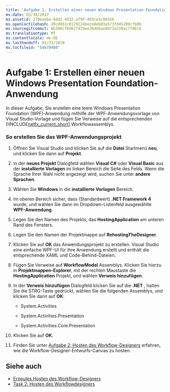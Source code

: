 ```yaml
---
title: 'Aufgabe 1: Erstellen einer neuen Windows Presentation Foundation-Anwendung'
ms.date: 03/30/2017
ms.assetid: 270eaeba-9492-4532-af9f-403ce5c9935b
ms.openlocfilehash: 39cd901c0129124bece8e8d3a573fd45209cfb00
ms.sourcegitcommit: 6b308cf6d627d78ee36dbbae8972a310ac7fd6c8
ms.translationtype: MT
ms.contentlocale: de-DE
ms.lasthandoff: 01/23/2019
ms.locfileid: "54679408"
---
```

# <a name="task-1-create-a-new-windows-presentation-foundation-application"></a>Aufgabe 1: Erstellen einer neuen Windows Presentation Foundation-Anwendung
In dieser Aufgabe, Sie erstellen eine leere Windows Presentation Foundation (WPF)-Anwendung mithilfe der WPF-Anwendungsvorlage von Visual Studio-Vorlage und fügen Sie Verweise auf die entsprechenden [!INCLUDE[netfx_current_short](../../../includes/netfx-current-short-md.md)] Workflowassemblys.  
  
### <a name="to-create-the-wpf-application-project"></a>So erstellen Sie das WPF-Anwendungsprojekt  
  
1.  Öffnen Sie Visual Studio und klicken Sie auf die **Datei** Startmenü **neu**, und klicken Sie dann auf **Projekt**.  
  
2.  In der **neues Projekt** Dialogfeld wählen **Visual C#**  oder **Visual Basic** aus der **installierte Vorlagen** im linken Bereich die Seite des Felds. Wenn die Sprache Ihrer Wahl nicht angezeigt wird, suchen Sie unter **andere Sprachen**.  
  
3.  Wählen Sie **Windows** in die **installierte Vorlagen** Bereich.  
  
4.  Im oberen Bereich sicher, dass (Standardwert) **.NET Framework 4** wurde, und wählen Sie dann im Dropdown-Listenfeld ausgewählte **WPF-Anwendung**.  
  
5.  Legen Sie den Namen des Projekts, das **HostingApplication** am unteren Rand des Fensters.  
  
6.  Legen Sie den Namen der Projektmappe auf **RehostingTheDesigner**.  
  
7.  Klicken Sie auf **OK** das Anwendungsprojekt zu erstellen. Visual Studio eine einfache WPF-UI für Ihre Anwendung erstellt und enthält die entsprechende XAML und Code-Behind-Dateien.  
  
8.  Fügen Sie Verweise auf **WorkflowModel** Assemblys. Klicken Sie hierzu in **Projektmappen-Explorer**, mit der rechten Maustaste die **HostingApplication** Projekt, und wählen **Verweis hinzufügen**.  
  
9. In der **Verweis hinzufügen** Dialogfeld klicken Sie auf die **.NET** , halten Sie die STRG-Taste gedrückt, wählen Sie die folgenden Assemblys, und klicken Sie dann auf **OK**:  
  
    -   System.Activities  
  
    -   System.Activities.Presentation  
  
    -   System.Activities.Core.Presentation  
  
10. Klicken Sie auf **OK**.  
  
11. Finden Sie unter [Aufgabe 2: Hosten des Workflow-Designers](../../../docs/framework/windows-workflow-foundation/task-2-host-the-workflow-designer.md) erfahren, wie die Workflow-Designer-Entwurfs-Canvas zu hosten.  
  
## <a name="see-also"></a>Siehe auch
- [Erneutes Hosten des Workflow-Designers](../../../docs/framework/windows-workflow-foundation/rehosting-the-workflow-designer.md)
- [Task 2: Hosten des Workflowdesigners](../../../docs/framework/windows-workflow-foundation/task-2-host-the-workflow-designer.md)
